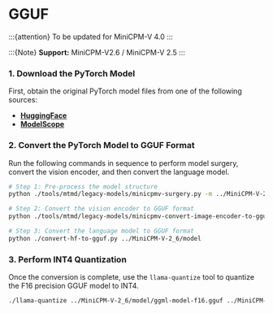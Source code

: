 # GGUF

:::{attention}
To be updated for MiniCPM-V 4.0
:::

:::{Note}
**Support:** MiniCPM-V2.6 / MiniCPM-V 2.5
:::

### 1. Download the PyTorch Model

First, obtain the original PyTorch model files from one of the following sources:

*   **[HuggingFace](https://huggingface.co/openbmb/MiniCPM-V-2_6)**
*   **[ModelScope](https://modelscope.cn/models/OpenBMB/MiniCPM-V-2_6)**

### 2. Convert the PyTorch Model to GGUF Format

Run the following commands in sequence to perform model surgery, convert the vision encoder, and then convert the language model.

```bash
# Step 1: Pre-process the model structure
python ./tools/mtmd/legacy-models/minicpmv-surgery.py -m ../MiniCPM-V-2_6

# Step 2: Convert the vision encoder to GGUF format
python ./tools/mtmd/legacy-models/minicpmv-convert-image-encoder-to-gguf.py -m ../MiniCPM-V-2_6 --minicpmv-projector ../MiniCPM-V-2_6/minicpmv.projector --output-dir ../MiniCPM-V-2_6/ --image-mean 0.5 0.5 0.5 --image-std 0.5 0.5 0.5

# Step 3: Convert the language model to GGUF format
python ./convert-hf-to-gguf.py ../MiniCPM-V-2_6/model
```

### 3. Perform INT4 Quantization

Once the conversion is complete, use the `llama-quantize` tool to quantize the F16 precision GGUF model to INT4.

```bash
./llama-quantize ../MiniCPM-V-2_6/model/ggml-model-f16.gguf ../MiniCPM-V-2_6/model/ggml-model-Q4_K_M.gguf Q4_K_M
```